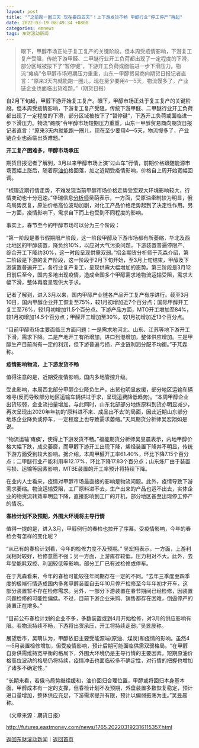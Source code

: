 ```yaml
---
layout: post
title: "“之前跑一圈三天 现在要四五天”！上下游发货不畅 甲醇行业“停工停产”再起"
date: 2022-03-19 08:49:34 +0800
categories: emnews
tags: 东财滚动新闻
---
```

> 眼下，甲醇市场正处于复工复产的关键阶段。但本周受疫情影响，下游复工复产受阻，传统下游甲醛、二甲醚行业开工负荷都出现了一定程度的下滑，部分区域被按下了“暂停键”，下游开工负荷或面临进一步下滑压力。物流“瘫痪”令甲醇市场短期压力重重，山东一甲醇贸易商向期货日报记者直言：“原来3天内就能跑一圈儿，现在至少要用4—5天，物流慢多了，产业链企业也面临出货难题。”（期货日报）

<p>自2月下旬起，甲醇下游开始复工复产。眼下，甲醇市场正处于复工复产的关键阶段。但本周受疫情影响，下游复工复产受阻，传统下游甲醛、二甲醚行业开工负荷都出现了一定程度的下滑，部分区域被按下了“暂停键”，下游开工负荷或面临进一步下滑压力。物流“瘫痪”令甲醇市场短期压力重重，山东一甲醇贸易商向期货日报记者直言：“原来3天内就能跑一圈儿，现在至少要用4—5天，物流慢多了，产业链企业也面临出货难题。”</p><p> <strong>开工复产困难多，甲醇市场承压</strong></p><p>期货日报记者了解到，3月以来甲醇市场上演“过山车”行情，前期价格跟随能源市场宽幅上涨后，随着原<span id="Info.392"><a href="http://data.eastmoney.com/cjsj/yjtz/default.html" class="infokey">油价</a></span>格回落，加之近期受疫情影响，价格自上周开始宽幅回调。</p><p>“梳理近期行情走势，不难发现当前甲醇市场价格走势受宏观大环境影响较大，行情变动也十分迅速。”华瑞信息<span id="Info.3224"><a href="http://data.eastmoney.com/invest/invest/default.html" class="infokey">分析师</a></span>吴萌表示，一方面，受原油牵制较为明显，俄乌局势反复，原油价格高位波动加剧，对化工产品价格走势起到了决定性作用。另一方面，疫情影响下，需求自下而上也受到不同程度的影响。</p><p>事实上，春节至今的甲醇市场可以分为三个阶段：</p><p>“第一阶段是春节假期限产阶段，这一阶段甲醇及下游市场都有所萎缩，华北及西北地区的甲醇装置，降负约10%，以应对大气污染问题，下游装置普遍停限产，综合开工下降约30%，这一时段呈现供需双弱。”招金期货分析师于芃森介绍，第二阶段是下游的复产阶段，这一阶段于2月下旬开始，至3月上旬结束，甲醇及下游装置普遍开工，各行业复产复工，呈现供需大幅增加的态势。第三阶段是3月12日前后至今，国内多地出现疫情，造成全国多个甲醇需求地物流运输受阻，需求大幅下滑，整体再度呈现供大于求。</p><p>记者了解到，进入3月以来，国内甲醇产业链各产品开工复产有序进行。截至3月10日，国内甲醇企业开工恢复至75%，较1月初增加近7个百分点；国际甲醇开工复工至76%，较1月初增加11.5个百分点。下游产品方面，MTO开工增加至84%，较1月初增加14.5个百分点；甲醛开工增加至30%，较1月初增加近13个百分点。</p><p>“目前甲醇市场主要面临三方面问题：一是需求地河北、山东、江苏等地下游开工下滑，需求下降。二是产地开工有所增加，进口到港增加，整体供应增加。三是甲醇生产目前尚有一定的利润，但下游普遍亏损，产业链利润分配不均衡。”于芃森称。</p><p><strong>疫情影响物流，上下游发货不畅</strong></p><p>值得注意的是，近期受疫情影响，国内多地管控升级。</p><p>受此影响，本周西北部分甲醇企业降负生产，出货也明显放缓，部分地区运输车辆难寻(反而导致部分地区运输车辆供过于求，呈现运费降低趋势)。“本周甲醇企业出货较弱，企业流拍量增加。与此同时，山东北部部分地炼原料到货亦明显减少，再次呈现出2020年年初的‘原料进不来、成品出不去’的局面，因此近期山东部分地炼企业降负或停车，一定程度上也导致需求萎缩。”天风期货分析师吴宏翔如是说。</p><p>“物流运输‘瘫痪’，使得上下游发货不畅。”福能期货分析师吴昱晨表示，内地甲醇价格大幅下跌，成交萎靡，而甲醇下游开工出现下降，烯烃装置下降并不明显，传统下游方面受到较大影响。据介绍，本周甲醛开工率61.40%，环比下降7.15个百分点；二甲醚行业产能利用率12.17%，环比下降17.83个百分点；山东炼厂由于装置亏损、运输等因素影响，MTBE装置的开工率预计将持续下降。</p><p>在业内人士看来，疫情对甲醇市场最直接的影响是物流问题。此外，疫情导致下游需求萎缩。物流运输受阻，工厂原料进不去，生产出来的产品也运不出去，实体企业的物资流转效率明显下降，直接影响到工厂的开机，部分地区甚至出现停工停产的情况。</p><p><strong>春检计划不及预期，外围大环境将主导行情</strong></p><p>值得一提的是，进入3月，甲醇例行的春检也拉开了序幕。受疫情影响，今年的春检会有怎样的变化呢？</p><p>“从已有的春检计划看，今年的检修力度不及预期。” 吴宏翔表示，一方面，上游利润相对较好，检修意愿不强；另一方面，上游库存较低，压力相对不大。此外，去年受能耗双控、利润较低等影响，部分工厂已有过检修或停车。</p><p>在于芃森看来，今年的春检可能较往年同期存在一定的不同。“去年三季度至四季度的极端行情造成国内多套甲醇装置自去年10月停产检修至今年年初才开车，这部分装置暂不存在检修需求。另外，一部分下游装置在春节期间已经检修，因装置问题检修的可能性偏低。不过，目前下游企业采购、销售都存在困难，倒逼停产的装置正在增多。”</p><p>“目前公布春检计划的企业不多，多数装置或到4月开始检修，对3月的供应影响有限。若物流持续不畅，下游将出货承压，开工将持续走弱。”吴昱晨称。</p><p>展望后市，吴萌认为，甲醇依旧主要受能源端(原油、煤炭)和疫情的影响。虽然4—5月装置检修增加，但受疫情影响，预计后期可能面临供需双弱格局。“在甲醇自身供需维持宽平衡的格局下，外围大环境仍是主导行情的主要因素。短期原油价格高位波动的格局仍将持续，疫情冲击也面临较多不确定性，对行情的把握也增加了诸多不确定性。”</p><p>“长期来看，若俄乌局势继续缓和，油价回归合理位置，甲醇或将回归本身基本面，甲醇成本有一定的支撑，但春检计划不及预期，外盘装置多数恢复稳定，预计进口量增加，整体供应充足，下游需求提升有限，预计以偏弱振荡为主。”吴昱晨称。</p><p class="em_media">（文章来源：期货日报）</p>

<http://futures.eastmoney.com/news/1765,202203192316115357.html>

[返回东财滚动新闻](//finews.withounder.com/emnews/)｜[返回首页](//finews.withounder.com/)